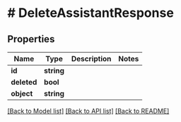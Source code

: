 # # DeleteAssistantResponse

## Properties

Name | Type | Description | Notes
------------ | ------------- | ------------- | -------------
**id** | **string** |  |
**deleted** | **bool** |  |
**object** | **string** |  |

[[Back to Model list]](../../README.md#models) [[Back to API list]](../../README.md#endpoints) [[Back to README]](../../README.md)
